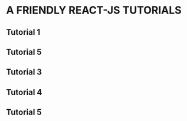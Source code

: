# A FRIENDLY REACT-JS TUTORIALS

## Tutorial 1

## Tutorial 5

## Tutorial 3

## Tutorial 4

## Tutorial 5
